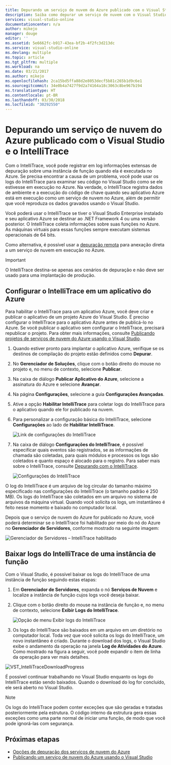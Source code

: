 ```yaml
---
title: Depurando um serviço de nuvem do Azure publicado com o Visual Studio e o IntelliTrace | Microsoft Docs
description: Saiba como depurar um serviço de nuvem com o Visual Studio e o IntelliTrace
services: visual-studio-online
documentationcenter: n/a
author: mikejo
manager: douge
editor: ''
ms.assetid: 5e6662fc-b917-43ea-bf2b-4f2fc3d213dc
ms.service: visual-studio-online
ms.devlang: multiple
ms.topic: article
ms.tgt_pltfrm: multiple
ms.workload: na
ms.date: 03/21/2017
ms.author: mikejo
ms.openlocfilehash: 2ca15bd5ffa88d2e8053decf5b81c265b1d9c6e1
ms.sourcegitcommit: 34e0b4a7427f9d2a74164a18c3063c8be967b194
ms.translationtype: HT
ms.contentlocale: pt-BR
ms.lasthandoff: 03/30/2018
ms.locfileid: "30292550"
---
```

# <a name="debugging-a-published-azure-cloud-service-with-visual-studio-and-intellitrace"></a>Depurando um serviço de nuvem do Azure publicado com o Visual Studio e o IntelliTrace
Com o IntelliTrace, você pode registrar em log informações extensas de depuração sobre uma instância de função quando ela é executada no Azure. Se precisa encontrar a causa de um problema, você pode usar os logs do IntelliTrace para examinar seu código no Visual Studio como se ele estivesse em execução no Azure. Na verdade, o IntelliTrace registra dados de ambiente e a execução do código de chave quando seu aplicativo Azure está em execução como um serviço de nuvem no Azure, além de permitir que você reproduza os dados gravados usando o Visual Studio. 

Você poderá usar o IntelliTrace se tiver o Visual Studio Enterprise instalado e seu aplicativo Azure se destinar ao .NET Framework 4 ou uma versão posterior. O IntelliTrace coleta informações sobre suas funções no Azure. As máquinas virtuais para essas funções sempre executam sistemas operacionais de 64 bits.

Como alternativa, é possível usar a [depuração remota](http://go.microsoft.com/fwlink/p/?LinkId=623041) para anexação direta a um serviço de nuvem em execução no Azure.

> [!IMPORTANT]
> O IntelliTrace destina-se apenas aos cenários de depuração e não deve ser usado para uma implantação de produção.
> 

## <a name="configure-an-azure-application-for-intellitrace"></a>Configurar o IntelliTrace em um aplicativo do Azure
Para habilitar o IntelliTrace para um aplicativo Azure, você deve criar e publicar o aplicativo de um projeto Azure do Visual Studio. É preciso configurar o IntelliTrace para o aplicativo Azure antes de publicá-lo no Azure. Se você publicar o aplicativo sem configurar o IntelliTrace, precisará republicar o projeto. Para obter mais informações, consulte [Publicando projetos de serviços de nuvem do Azure usando o Visual Studio](http://go.microsoft.com/fwlink/p/?LinkId=623012).

1. Quando estiver pronto para implantar o aplicativo Azure, verifique se os destinos de compilação do projeto estão definidos como **Depurar**.

1. No **Gerenciador de Soluções**, clique com o botão direito do mouse no projeto e, no menu de contexto, selecione **Publicar**.
   
1. Na caixa de diálogo **Publicar Aplicativo do Azure**, selecione a assinatura do Azure e selecione **Avançar**.

1. Na página **Configurações**, selecione a guia **Configurações Avançadas**.

1. Ative a opção **Habilitar IntelliTrace** para coletar logs do IntelliTrace para o aplicativo quando ele for publicado na nuvem.
   
1. Para personalizar a configuração básica do IntelliTrace, selecione **Configurações** ao lado de **Habilitar IntelliTrace**.

    ![Link de configurações do IntelliTrace](./media/vs-azure-tools-intellitrace-debug-published-cloud-services/intellitrace-settings-link.png)
   
1. Na caixa de diálogo **Configurações do IntelliTrace**, é possível especificar quais eventos são registrados, se as informações de chamada são coletadas, para quais módulos e processos os logs são coletados e quanto espaço é alocado para o registro. Para saber mais sobre o IntelliTrace, consulte [Depurando com o IntelliTrace](http://go.microsoft.com/fwlink/?LinkId=214468).
   
    ![Configurações do IntelliTrace](./media/vs-azure-tools-intellitrace-debug-published-cloud-services/IC519063.png)

O log do IntelliTrace é um arquivo de log circular do tamanho máximo especificado nas configurações do IntelliTrace (o tamanho padrão é 250 MB). Os logs do IntelliTrace são coletados em um arquivo no sistema de arquivos da máquina virtual. Quando você solicita os logs, um instantâneo é feito nesse momento e baixado no computador local.

Depois que o serviço de nuvem do Azure for publicado no Azure, você poderá determinar se o IntelliTrace foi habilitado por meio do nó do Azure no **Gerenciador de Servidores**, conforme mostrado na seguinte imagem:

![Gerenciador de Servidores – IntelliTrace habilitado](./media/vs-azure-tools-intellitrace-debug-published-cloud-services/IC744134.png)

## <a name="download-intellitrace-logs-for-a-role-instance"></a>Baixar logs do IntelliTrace de uma instância de função
Com o Visual Studio, é possível baixar os logs do IntelliTrace de uma instância de função seguindo estas etapas:

1. Em **Gerenciador de Servidores**, expanda o nó **Serviços de Nuvem** e localize a instância de função cujos logs você deseja baixar. 

1. Clique com o botão direito do mouse na instância de função e, no menu de contexto, selecione **Exibir Logs do IntelliTrace**. 

    ![Opção de menu Exibir logs do IntelliTrace](./media/vs-azure-tools-intellitrace-debug-published-cloud-services/view-intellitrace-logs.png)

1. Os logs do IntelliTrace são baixados em um arquivo em um diretório no computador local. Toda vez que você solicita os logs do IntelliTrace, um novo instantâneo é criado. Durante o download dos logs, o Visual Studio exibe o andamento da operação na janela **Log de Atividades do Azure**. Como mostrado na figura a seguir, você pode expandir o item de linha da operação para ver mais detalhes.

![VST_IntelliTraceDownloadProgress](./media/vs-azure-tools-intellitrace-debug-published-cloud-services/IC745551.png)

É possível continuar trabalhando no Visual Studio enquanto os logs do IntelliTrace estão sendo baixados. Quando o download do log for concluído, ele será aberto no Visual Studio.

> [!NOTE]
> Os logs do IntelliTrace podem conter exceções que são geradas e tratadas posteriormente pela estrutura. O código interno da estrutura gera essas exceções como uma parte normal de iniciar uma função, de modo que você pode ignorá-las com segurança.
> 
> 

## <a name="next-steps"></a>Próximas etapas
- [Opções de depuração dos serviços de nuvem do Azure](vs-azure-tools-debugging-cloud-services-overview.md)
- [Publicando um serviço de nuvem do Azure usando o Visual Studio](vs-azure-tools-publishing-a-cloud-service.md)